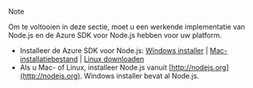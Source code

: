 
> [!NOTE]
> Om te voltooien in deze sectie, moet u een werkende implementatie van Node.js en de Azure SDK voor Node.js hebben voor uw platform.
> 
> * Installeer de Azure SDK voor Node.js: [Windows installer](http://go.microsoft.com/fwlink/?LinkId=254279) | [Mac-installatiebestand](http://go.microsoft.com/fwlink/?LinkId=253471) | [Linux downloaden](http://go.microsoft.com/fwlink/?LinkId=253472)
> * Als u Mac- of Linux, installeer Node.js vanuit [http://nodejs.org](http://nodejs.org). Windows installer bevat al Node.js.
> 
> 
